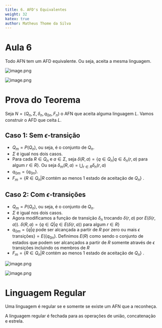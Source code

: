 ```yaml
---
title: 6. AFD's Equivalentes
weight: 32
katex: true
author: Matheus Thome da Silva
---
```

# Aula 6

Todo AFN tem um AFD equivalente. Ou seja, aceita a mesma linguagem.

![image.png](../public/image.png)

![image.png](../public/7adb2ddd-d360-4b55-87ae-7f47772eafac.png)

# Prova do Teorema

Seja $N=(Q_n, \Sigma, \delta_n ,q_{0n},F_n)$ o AFN que aceita alguma linguagem $L$. Vamos construir o AFD que ceita $L$. 

## Caso 1: Sem $\epsilon$-transição

- $Q_m=P(Q_n)$,  ou seja, é o conjunto de $Q_n$.
- $\Sigma$ é igual nos dois casos.
- Para cada $R\in Q_n$ e $a \in \Sigma$, seja $\delta(R,a)=\{q \in Q_n|q\in \delta_n(r,a)\text{ para algum }r\in R\}$. Ou seja $\delta_m(R,a)=\displaystyle\bigcup_{r\in R} \delta_n(r,a)$
- $q_{0m}=\{q_{0n}\}$.
- $F_m=\{R\in Q_n|R \text{ contém ao menos 1 estado de aceitação de } Q_n\}$ .

## Caso 2: Com $\epsilon$-transições

- $Q_m=P(Q_n)$,  ou seja, é o conjunto de $Q_n$.
- $\Sigma$ é igual nos dois casos.
- Agora modificamos a função de transição $\delta_n$ trocando $\delta(r,a)$ por $E(\delta(r,a))$. $\delta (R,a)=\{q\in Q|q\in E(\delta(r,a))\text{ para algum  }r\in R\}$
- $q_{0m}=\{q|q\text{ pode ser alcançada a partir de }R\text{ por zero ou mais } \epsilon \text { transições}\}=E(\{q_{0n}\}$. Definimos $E(R)$ como sendo o conjunto de estados que podem ser alcançados a partir de $R$ somente através de $\epsilon$ transições incluindo os membros de $R$
- $F_m=\{R\in Q_n|R \text{ contém ao menos 1 estado de aceitação de } Q_n\}$ .

![image.png](../public/image%201.png)

![image.png](../public/image%202.png)

# Linguagem Regular

Uma linguagem é regular se e somente se existe um AFN que a reconheça.

A linguagem regular é fechada para as operações de união, concatenação e estrela.

